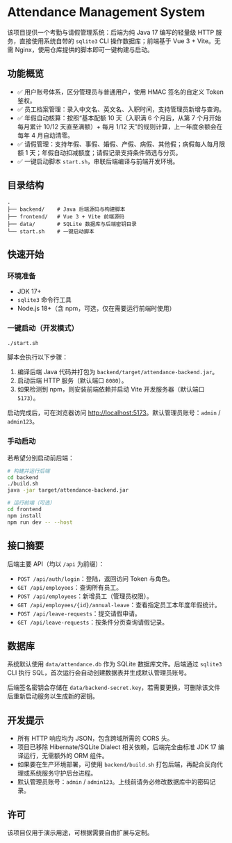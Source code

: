 # Attendance Management System

该项目提供一个考勤与请假管理系统：后端为纯 Java 17 编写的轻量级 HTTP 服务，直接使用系统自带的 `sqlite3` CLI 操作数据库；前端基于 Vue 3 + Vite。无需 Nginx，使用仓库提供的脚本即可一键构建与启动。

## 功能概览

- ✅ 用户账号体系，区分管理员与普通用户，使用 HMAC 签名的自定义 Token 鉴权。
- ✅ 员工档案管理：录入中文名、英文名、入职时间，支持管理员新增与查询。
- ✅ 年假自动核算：按照“基本配额 10 天（入职满 6 个月后，从第 7 个月开始每月累计 10/12 天直至满额）+ 每月 1/12 天”的规则计算，上一年度余额会在每年 4 月自动清零。
- ✅ 请假管理：支持年假、事假、婚假、产假、病假、其他假；病假每人每月限额 1 天；年假自动扣减额度；请假记录支持条件筛选与分页。
- ✅ 一键启动脚本 `start.sh`，串联后端编译与前端开发环境。

## 目录结构

```
.
├── backend/    # Java 后端源码与构建脚本
├── frontend/   # Vue 3 + Vite 前端源码
├── data/       # SQLite 数据库与后端密钥目录
└── start.sh    # 一键启动脚本
```

## 快速开始

### 环境准备

- JDK 17+
- `sqlite3` 命令行工具
- Node.js 18+（含 npm，可选，仅在需要运行前端时使用）

### 一键启动（开发模式）

```bash
./start.sh
```

脚本会执行以下步骤：

1. 编译后端 Java 代码并打包为 `backend/target/attendance-backend.jar`。
2. 启动后端 HTTP 服务（默认端口 `8080`）。
3. 如果检测到 npm，则安装前端依赖并启动 Vite 开发服务器（默认端口 `5173`）。

启动完成后，可在浏览器访问 [http://localhost:5173](http://localhost:5173)。默认管理员账号：`admin` / `admin123`。

### 手动启动

若希望分别启动前后端：

```bash
# 构建并运行后端
cd backend
./build.sh
java -jar target/attendance-backend.jar

# 运行前端（可选）
cd frontend
npm install
npm run dev -- --host
```

## 接口摘要

后端主要 API（均以 `/api` 为前缀）：

- `POST /api/auth/login`：登陆，返回访问 Token 与角色。
- `GET /api/employees`：查询所有员工。
- `POST /api/employees`：新增员工（管理员权限）。
- `GET /api/employees/{id}/annual-leave`：查看指定员工本年度年假统计。
- `POST /api/leave-requests`：提交请假申请。
- `GET /api/leave-requests`：按条件分页查询请假记录。

## 数据库

系统默认使用 `data/attendance.db` 作为 SQLite 数据库文件。后端通过 `sqlite3` CLI 执行 SQL，首次运行会自动创建数据表并生成默认管理员账号。

后端签名密钥会存储在 `data/backend-secret.key`，若需要更换，可删除该文件后重新启动服务以生成新的密钥。

## 开发提示

- 所有 HTTP 响应均为 JSON，包含跨域所需的 CORS 头。
- 项目已移除 Hibernate/SQLite Dialect 相关依赖，后端完全由标准 JDK 17 编译运行，无需额外的 ORM 组件。
- 如果要在生产环境部署，可使用 `backend/build.sh` 打包后端，再配合反向代理或系统服务守护后台进程。
- 默认管理员账号：`admin` / `admin123`。上线前请务必修改数据库中的密码记录。

## 许可

该项目仅用于演示用途，可根据需要自由扩展与定制。
